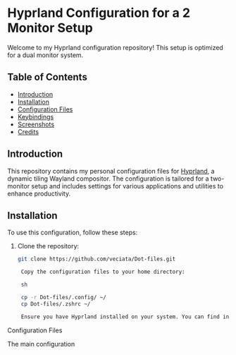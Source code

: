 # Hyprland Configuration for a 2 Monitor Setup

Welcome to my Hyprland configuration repository! This setup is optimized for a dual monitor system.

## Table of Contents
- [Introduction](#introduction)
- [Installation](#installation)
- [Configuration Files](#configuration-files)
- [Keybindings](#keybindings)
- [Screenshots](#screenshots)
- [Credits](#credits)

## Introduction
This repository contains my personal configuration files for [Hyprland](https://github.com/hyprwm/Hyprland), a dynamic tiling Wayland compositor. The configuration is tailored for a two-monitor setup and includes settings for various applications and utilities to enhance productivity.

## Installation
To use this configuration, follow these steps:

1. Clone the repository:
   ```sh
   git clone https://github.com/veciata/Dot-files.git

    Copy the configuration files to your home directory:

    sh

    cp -r Dot-files/.config/ ~/
    cp Dot-files/.zshrc ~/

    Ensure you have Hyprland installed on your system. You can find installation instructions here.

Configuration Files

The main configuration
